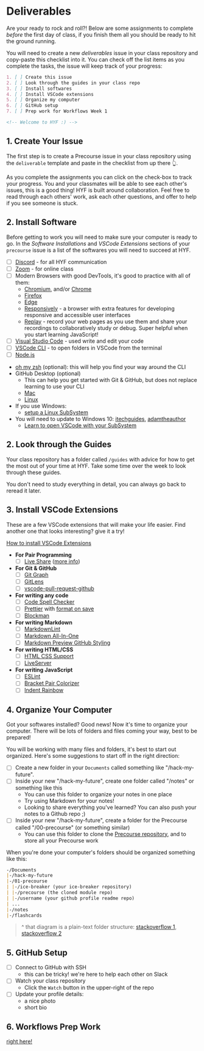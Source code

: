 # Deliverables

Are your ready to rock and roll?! Below are some assignments to complete _before_ the first day of class, if you finish them all you should be ready to hit the ground running.

You will need to create a new _deliverables_ issue in your class repository and copy-paste this checklist into it. You can check off the list items as you complete the tasks, the issue will keep track of your progress:

```markdown
1. [ ] Create this issue
2. [ ] Look through the guides in your class repo
3. [ ] Install softwares
4. [ ] Install VSCode extensions
5. [ ] Organize my computer
6. [ ] GitHub setup
7. [ ] Prep work for Workflows Week 1

<!-- Welcome to HYF :) -->
```

## 1. Create Your Issue

The first step is to create a Precourse issue in your class repository using the `deliverable` template and paste in the checklist from up there 👆.

As you complete the assignments you can click on the check-box to track your progress. You and your classmates will be able to see each other's issues, this is a good thing! HYF is built around collaboration. Feel free to read through each others' work, ask each other questions, and offer to help if you see someone is stuck.

## 2. Install Software

Before getting to work you will need to make sure your computer is ready to go. In the _Software Installations_ and _VSCode Extensions_ sections of your `precourse` issue is a list of the softwares you will need to succeed at HYF.

- [ ] [Discord](https://discord.com/download) - for all HYF communication
- [ ] [Zoom](https://zoom.us/support/download) - for online class
- [ ] Modern Browsers with good DevTools, it's good to practice with all of them:
  - [Chromium](https://download-chromium.appspot.com/), and/or [Chrome](https://www.google.com/chrome/)
  - [Firefox](https://www.mozilla.org/en-US/firefox/developer/)
  - [Edge](https://www.microsoft.com/en-us/edge)
  - [Responsively](https://responsively.app/) - a browser with extra features for developing responsive and accessible user interfaces
  - [Replay](https://www.replay.io/) - record your web pages as you use them and share your recordings to collaboratively study or debug. Super helpful when you start learning JavaScript!
- [ ] [Visual Studio Code](https://code.visualstudio.com/download) - used write and edit your code
- [ ] [VSCode CLI](https://stackoverflow.com/a/39604469) - to open folders in VSCode from the terminal
- [ ] [Node.js](https://nodejs.org/en/)
- [oh my zsh](https://ohmyz.sh/) (optional): this will help you find your way around the CLI
- GitHub Desktop \(optional\)
  - This can help you get started with Git & GitHub, but does not replace learning to use your CLI
  - [Mac](https://desktop.github.com/)
  - [Linux](https://github.com/shiftkey/desktop#debianubuntu-distributions)
- If you use Windows:
  - [setup a Linux SubSystem](https://docs.microsoft.com/en-us/windows/wsl/install-win10)
- You will need to update to Windows 10: [itechguides](https://www.itechguides.com/windows-subsystem-for-linux/), [adamtheauthor](https://adamtheautomator.com/windows-subsystem-for-linux/)
  - [Learn to open VSCode with your SubSystem](https://docs.microsoft.com/en-us/windows/wsl/tutorials/wsl-vscode)

## 2. Look through the Guides

Your class repository has a folder called `/guides` with advice for how to get the most out of your time at HYF. Take some time over the week to look through these guides.

You don't need to study everything in detail, you can always go back to reread it later.

## 3. Install VSCode Extensions

These are a few VSCode extensions that will make your life easier. Find another one that looks interesting? give it a try!

[How to install VSCode Extensions](https://www.youtube.com/watch?v=PmdbndOoKq4)

- **For Pair Programming**
  - [ ] [Live Share](https://marketplace.visualstudio.com/items?itemName=MS-vsliveshare.vsliveshare) ([more info](https://visualstudio.microsoft.com/services/live-share/))
- **For Git & GitHub**
  - [ ] [Git Graph](https://marketplace.visualstudio.com/items?itemName=mhutchie.git-graph)
  - [ ] [GitLens](https://marketplace.visualstudio.com/items?itemName=eamodio.gitlens)
  - [ ] [vscode-pull-request-github](https://marketplace.visualstudio.com/items?itemName=GitHub.vscode-pull-request-github)
- **For writing any code**
  - [ ] [Code Spell Checker](https://marketplace.visualstudio.com/items?itemName=streetsidesoftware.code-spell-checker)
  - [ ] [Prettier](https://marketplace.visualstudio.com/items?itemName=esbenp.prettier-vscode#overview) with [format on save](https://www.digitalocean.com/community/tutorials/how-to-format-code-with-prettier-in-visual-studio-code#step-2-%E2%80%94-formatting-code-on-save)
  - [ ] [Blockman](https://marketplace.visualstudio.com/items?itemName=leodevbro.blockman)
- **For writing Markdown**
  - [ ] [MarkdownLint](https://marketplace.visualstudio.com/items?itemName=DavidAnson.vscode-markdownlint)
  - [ ] [Markdown All-In-One](https://marketplace.visualstudio.com/items?itemName=yzhang.markdown-all-in-one)
  - [ ] [Markdown Preview GitHub Styling](https://marketplace.visualstudio.com/items?itemName=bierner.markdown-preview-github-styles)
- **For writing HTML/CSS**
  - [ ] [HTML CSS Support](https://marketplace.visualstudio.com/items?itemName=ecmel.vscode-html-css)
  - [ ] [LiveServer](https://marketplace.visualstudio.com/items?itemName=ritwickdey.LiveServer)
- **For writing JavaScript**
  - [ ] [ESLint](https://marketplace.visualstudio.com/items?itemName=dbaeumer.vscode-eslint)
  - [ ] [Bracket Pair Colorizer](https://marketplace.visualstudio.com/items?itemName=CoenraadS.bracket-pair-colorizer)
  - [ ] [Indent Rainbow](https://marketplace.visualstudio.com/items?itemName=oderwat.indent-rainbow)

## 4. Organize Your Computer

Got your softwares installed? Good news! Now it's time to organize your computer. There will be lots of folders and files coming your way, best to be prepared!

You will be working with many files and folders, it's best to start out organized. Here's some suggestions to start off in the right direction:

- [ ] Create a new folder in your `Documents` called something like "/hack-my-future".
- [ ] Inside your new "/hack-my-future", create one folder called "/notes" or something like this
  - You can use this folder to organize your notes in one place
  - Try using Markdown for your notes!
  - Looking to share everything you've learned? You can also push your notes to a Github repo ;\)
- [ ] Inside your new "/hack-my-future", create a folder for the Precourse called "/00-precourse" \(or something similar\)
  - You can use this folder to clone the [Precourse repository](https://github.com/hackyourfuturebelgium/precourse), and to store all your Precourse work

When you're done your computer's folders should be organized something like this:

```markdown
-/Documents
|-/hack-my-future
|-/01-precourse
| |-/ice-breaker (your ice-breaker repository)
| |-/precourse (the cloned module repo)
| |-/username (your github profile readme repo)
| ...
|-/notes
|-/flashcards
```

> ^ that diagram is a plain-text folder structure: [stackoverflow 1](https://stackoverflow.com/questions/38299992/how-to-create-a-folder-directory-structure-in-plaintext-for-documentation), [stackoverflow 2](https://stackoverflow.com/questions/19699059/representing-directory-file-structure-in-markdown-syntax)

## 5. GitHub Setup

- [ ] Connect to GitHub with SSH
  - this can be tricky! we're here to help each other on Slack
- [ ] Watch your class repository
  - Click the `Watch` button in the upper-right of the repo
- [ ] Update your profile details:
  - a nice photo
  - short bio

## 6. Workflows Prep Work

[right here!](https://github.com/HackYourFutureBelgium/workflows)
